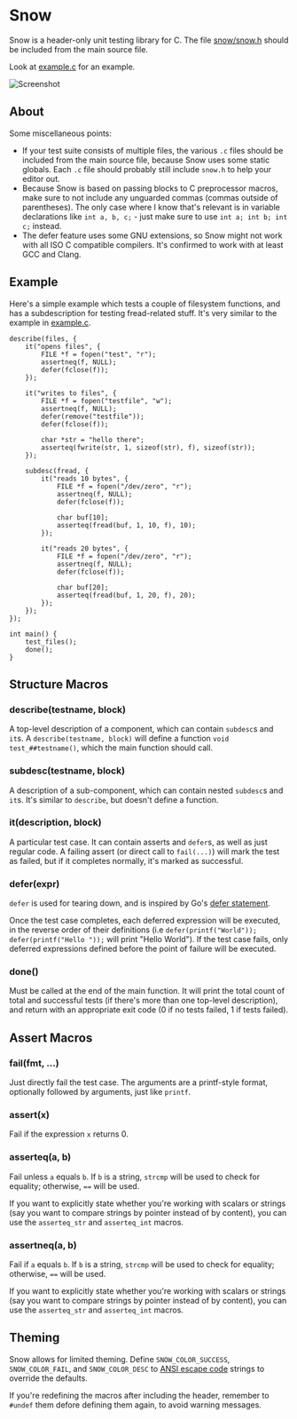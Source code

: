 # Snow

Snow is a header-only unit testing library for C. The file
[snow/snow.h](https://github.com/mortie/snow/blob/master/snow/snow.h) should
be included from the main source file.

Look at [example.c](https://github.com/mortie/snow/blob/master/example.c) for an example.

![Screenshot](https://raw.githubusercontent.com/mortie/snow/master/img/screenshot.png)

## About

Some miscellaneous points:

* If your test suite consists of multiple files, the various `.c` files should
  be included from the main source file, because Snow uses some static
  globals. Each `.c` file should probably still include `snow.h` to help your
  editor out.
* Because Snow is based on passing blocks to C preprocessor macros, make
  sure to not include any unguarded commas (commas outside of parentheses). The
  only case where I know that's relevant is in variable declarations like
  `int a, b, c;` - just make sure to use `int a; int b; int c;` instead.
* The defer feature uses some GNU extensions, so Snow might not work with all
  ISO C compatible compilers. It's confirmed to work with at least GCC and
  Clang.

## Example

Here's a simple example which tests a couple of filesystem functions, and has a
subdescription for testing fread-related stuff. It's very similar to the
example in [example.c](https://github.com/mortie/snow/blob/master/example.c).

	describe(files, {
		it("opens files", {
			FILE *f = fopen("test", "r");
			assertneq(f, NULL);
			defer(fclose(f));
		});

		it("writes to files", {
			FILE *f = fopen("testfile", "w");
			assertneq(f, NULL);
			defer(remove("testfile"));
			defer(fclose(f));

			char *str = "hello there";
			asserteq(fwrite(str, 1, sizeof(str), f), sizeof(str));
		});

		subdesc(fread, {
			it("reads 10 bytes", {
				FILE *f = fopen("/dev/zero", "r");
				assertneq(f, NULL);
				defer(fclose(f));

				char buf[10];
				asserteq(fread(buf, 1, 10, f), 10);
			});

			it("reads 20 bytes", {
				FILE *f = fopen("/dev/zero", "r");
				assertneq(f, NULL);
				defer(fclose(f));

				char buf[20];
				asserteq(fread(buf, 1, 20, f), 20);
			});
		});
	});

	int main() {
		test_files();
		done();
	}

## Structure Macros

### describe(testname, block)

A top-level description of a component, which can contain `subdesc`s and `it`s.
A `describe(testname, block)` will define a function `void test_##testname()`,
which the main function should call.

### subdesc(testname, block)

A description of a sub-component, which can contain nested `subdesc`s and
`it`s. It's similar to `describe`, but doesn't define a function.

### it(description, block)

A particular test case. It can contain asserts and `defer`s, as well as just
regular code. A failing assert (or direct call to `fail(...)`) will mark the
test as failed, but if it completes normally, it's marked as successful.

### defer(expr)

`defer` is used for tearing down, and is inspired by Go's [defer
statement](https://gobyexample.com/defer).

Once the test case completes, each deferred expression will be executed, in the
reverse order of their definitions (i.e `defer(printf("World"));
defer(printf("Hello "));` will print "Hello World"). If the test case fails,
only deferred expressions defined before the point of failure will be executed.

### done()

Must be called at the end of the main function. It will print the total count
of total and successful tests (if there's more than one top-level description),
and return with an appropriate exit code (0 if no tests failed, 1 if tests
failed).

## Assert Macros

### fail(fmt, ...)

Just directly fail the test case. The arguments are a printf-style format,
optionally followed by arguments, just like `printf`.

### assert(x)

Fail if the expression `x` returns 0.

### asserteq(a, b)

Fail unless `a` equals `b`. If `b` is a string, `strcmp` will be used to check
for equality; otherwise, `==` will be used.

If you want to explicitly state whether you're working with scalars or
strings (say you want to compare strings by pointer instead of by content), you
can use the `asserteq_str` and `asserteq_int` macros.

### assertneq(a, b)

Fail if `a` equals `b`. If `b` is a string, `strcmp` will be used to check
for equality; otherwise, `==` will be used.

If you want to explicitly state whether you're working with scalars or
strings (say you want to compare strings by pointer instead of by content), you
can use the `asserteq_str` and `asserteq_int` macros.

## Theming

Snow allows for limited theming. Define `SNOW_COLOR_SUCCESS`,
`SNOW_COLOR_FAIL`, and `SNOW_COLOR_DESC` to
[ANSI escape code](https://en.wikipedia.org/wiki/ANSI_escape_code#Colors)
strings to override the defaults.

If you're redefining the macros after including the header, remember to
`#undef` them defore defining them again, to avoid warning messages.
